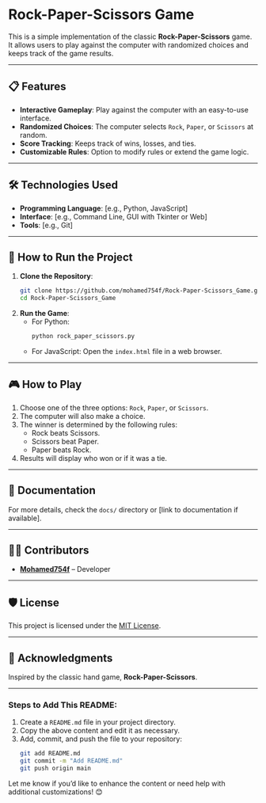 # Rock-Paper-Scissors Game

This is a simple implementation of the classic **Rock-Paper-Scissors** game. It allows users to play against the computer with randomized choices and keeps track of the game results.

---

## 📋 Features
- **Interactive Gameplay**: Play against the computer with an easy-to-use interface.
- **Randomized Choices**: The computer selects `Rock`, `Paper`, or `Scissors` at random.
- **Score Tracking**: Keeps track of wins, losses, and ties.
- **Customizable Rules**: Option to modify rules or extend the game logic.

---

## 🛠️ Technologies Used
- **Programming Language**: [e.g., Python, JavaScript]
- **Interface**: [e.g., Command Line, GUI with Tkinter or Web]
- **Tools**: [e.g., Git]

---

## 🚀 How to Run the Project
1. **Clone the Repository**:
    ```bash
    git clone https://github.com/mohamed754f/Rock-Paper-Scissors_Game.git
    cd Rock-Paper-Scissors_Game
    ```
2. **Run the Game**:
    - For Python:
        ```bash
        python rock_paper_scissors.py
        ```
    - For JavaScript:
        Open the `index.html` file in a web browser.

---

## 🎮 How to Play
1. Choose one of the three options: `Rock`, `Paper`, or `Scissors`.
2. The computer will also make a choice.
3. The winner is determined by the following rules:
    - Rock beats Scissors.
    - Scissors beat Paper.
    - Paper beats Rock.
4. Results will display who won or if it was a tie.

---

## 📝 Documentation
For more details, check the `docs/` directory or [link to documentation if available].

---

## 🧑‍💻 Contributors
- **[Mohamed754f](https://github.com/mohamed754f)** – Developer

---

## 🛡️ License
This project is licensed under the [MIT License](LICENSE).

---

## 🌟 Acknowledgments
Inspired by the classic hand game, **Rock-Paper-Scissors**.

---

### Steps to Add This README:
1. Create a `README.md` file in your project directory.
2. Copy the above content and edit it as necessary.
3. Add, commit, and push the file to your repository:
    ```bash
    git add README.md
    git commit -m "Add README.md"
    git push origin main
    ```

Let me know if you’d like to enhance the content or need help with additional customizations! 😊
